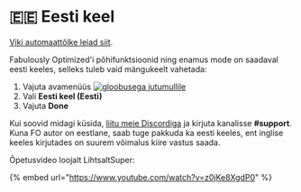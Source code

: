 # 🇪🇪 Eesti keel

[Viki automaattõlke leiad siit](https://github-com.translate.goog/Fabulously-Optimized/wiki/blob/main/README.md?\_x\_tr\_sl=en&\_x\_tr\_tl=et&\_x\_tr\_hl=et&\_x\_tr\_pto=wapp).&#x20;



Fabulously Optimized'i põhifunktsioonid ning enamus mode on saadaval eesti keeles, selleks tuleb vaid mängukeelt vahetada:

1. Vajuta avamenüüs [![gloobusega jutumullile](https://camo.githubusercontent.com/b6ad18c02b8f8e5ee5966ebae14cf39c96d121946647241566463c0acd1c80c1/68747470733a2f2f692e696d6775722e636f6d2f667a596b7645772e706e67)](https://camo.githubusercontent.com/b6ad18c02b8f8e5ee5966ebae14cf39c96d121946647241566463c0acd1c80c1/68747470733a2f2f692e696d6775722e636f6d2f667a596b7645772e706e67)
2. Vali **Eesti keel (Eesti)**
3. Vajuta **Done**

Kui soovid midagi küsida, [liitu meie Discordiga](https://discord.com/invite/yxaXtaQqdB) ja kirjuta kanalisse **#support**. Kuna FO autor on eestlane, saab tuge pakkuda ka eesti keeles, ent inglise keeles kirjutades on suurem võimalus kiire vastus saada.

Õpetusvideo loojalt LihtsaltSuper:

{% embed url="https://www.youtube.com/watch?v=z0jKe8XgdP0" %}

